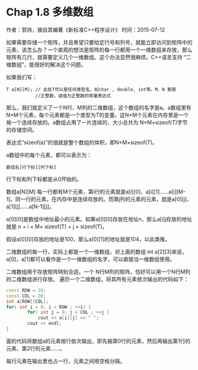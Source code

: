 ﻿Chap 1.8 多维数组
==================
作者：郭炜，摘自其编著《新标准C++程序设计》
时间：2015-07-12  

如果需要存储一个矩阵，并且希望只要给定行号和列号，就能立即访问到矩阵中的元素，该怎么办？一个直观的想法是矩阵的每一行都用一个一维数组来存放，那么矩阵有几行，就需要定义几个一维数组。这个办法显然很麻烦。C++语言支持 “二维数组”，能很好的解决这个问题。

如果我们写：

```
T a[N][M]; // 此处T可以是任何类型名，如char , double, int等。M、N 都是
		   //正整数，或值为正整数的常量表达式
```


那么，我们就定义了一个N行、M列的二维数组，这个数组的名字是a。a数组里有N×M个元素，每个元素都是一个类型为T的变量。这N×M个元素在内存里是一个挨一个连续存放的。a数组占用了一片连续的、大小总共为 N×M×sizeof(T)字节的存储空间。

表达式“sizeof(a)”的值就是整个数组的体积，即N×M×sizeof(T)。

a数组中的每个元素，都可以表示为：

```
数组名[行下标][列下标]
```

行下标和列下标都是从0开始的。

数组a[N][M] 每一行都有M个元素，第i行的元素就是a[i][0]、a[i][1]……a[i][M-1]。同一行的元素，在内存中是连续存放的。而第j列的元素的元素，就是a[0][j]、a[1][j]……a[N-1][j]。

a[0][0]是数组中地址最小的元素。如果a[0][0]存放在地址n，那么a[i][j](i,j为整数)存放的地址就是 n + i × M× sizeof(T) + j × sizeof(T)。

假设a[0][0]存放的地址是100，那么a[0][1]的地址就是104，以此类推。

二维数组的每一行，实际上都是一个一维数组。对上面的数组 int a[2][3]来说，a[0]，a[1]都可以看作是一个一维数组的名字，可以直接当一维数组使用。

二维数组用于存放矩阵特别合适。一个 N行M列的矩阵，恰好可以用一个N行M列的二维数组进行存放。
遍历一个二维数组，将其所有元素依次输出的代码如下：

```cpp
const ROW = 20;
const COL = 30;
int a[ROW][COL];
for( int i = 0; i < ROW ; ++i) {
		for( int j = 0; j < COL ; ++j )  
			cout << a[i][j] << " ";
		cout << endl;
}
```

面的代码将数组a的元素按行依次输出，即先输第0行的元素，然后再输出第1行的元素、第2行的元素……。

每行元素在输出里也占一行，元素之间用空格分隔。



